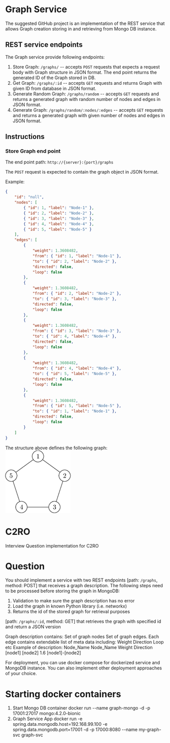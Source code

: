 # Graph Service
The suggested GitHub project is an implementation of the REST service
that allows Graph creation storing in and retrieving from Mongo DB instance.

## REST service endpoints
The Graph service provide following endpoints:
1. Store Graph: `/graphs/` -- accepts `POST` requests that expects a request body 
with Graph structure in JSON format. The end point returns the generated ID 
of the Graph stored in DB.
2. Get Graph: `/graphs/:id` -- accepts `GET` requests and returns Graph with given ID from
database in JSON format.
3. Generate Random Graph: `/graphs/random` -- accepts `GET` requests and returns a generated graph
with random number of nodes and edges in JSON format. 
4. Generate Graph: `/graphs/random/:nodes/:edges` -- accepts `GET` requests and returns 
a generated graph with given number of nodes and edges in JSON format.

## Instructions
### Store Graph end point
The end point path: `http://{server}:{port}/graphs`

The `POST` request is expected to contain the graph object in JSON format.

Example:
```json
{
    "id": "null",
    "nodes": [
        { "id": 1, "label": "Node-1" },
        { "id": 2, "label": "Node-2" },
        { "id": 3, "label": "Node-3" },
        { "id": 4, "label": "Node-4" },
        { "id": 5, "label": "Node-5" }
    ],
    "edges": [
        {
            "weight": 1.3608482,
            "from": { "id": 1, "label": "Node-1" },
            "to": { "id": 2, "label": "Node-2" },
            "directed": false,
            "loop": false
        },
        {
            "weight": 1.3608482,
            "from": { "id": 2, "label": "Node-2" },
            "to": { "id": 3, "label": "Node-3" },
            "directed": false,
            "loop": false
        },
        {
            "weight": 1.3608482,
            "from": { "id": 3, "label": "Node-3" },
            "to": { "id": 4, "label": "Node-4" },
            "directed": false,
            "loop": false
        },
        {
            "weight": 1.3608482,
            "from": { "id": 4, "label": "Node-4" },
            "to": { "id": 5, "label": "Node-5" },
            "directed": false,
            "loop": false
        },
        {
            "weight": 1.3608482,
            "from": { "id": 5, "label": "Node-5" },
            "to": { "id": 1, "label": "Node-1" },
            "directed": false,
            "loop": false
        }
    ]
}
```
The structure above defines the following graph:
![alt text](https://github.com/igor-urdenko/c2ro/blob/master/graph-svc/images/5-nodes.png "5 nodes graph")

# C2RO
Interview Question implementation for C2RO

# Question
You should implement a service with two REST endpoints
[path: `/graphs`, method: POST] that receives a graph description.
The following steps need to be processed before storing the graph in MongoDB:
1. Validation to make sure the graph description has no error
2. Load the graph in known Python library (i.e. networkx)
3. Returns the id of the stored graph for retrieval purposes

[path: `/graphs/:id`, method: GET] that retrieves the graph with specified id and return a JSON version

Graph description contains:
Set of graph nodes
Set of graph edges.
  Each edge contains extendable list of meta data including:
    Weight
    Direction
    Loop
    etc
Example of description:
    Node_Name Node_Name Weight Direction
    [node1]   [node2]   1.6    [node1]-[node2]


For deployment, you can use docker compose for dockerized service and MongoDB instance. You can also implement other deployment approaches of your choice.



# Starting docker containers
1. Start Mongo DB container
  docker run --name graph-mongo -d -p 17001:27017 mongo:4.2.0-bionic
2. Graph Service App
  docker run -e spring.data.mongodb.host=192.168.99.100 -e spring.data.mongodb.port=17001 -d -p 17000:8080 --name my-graph-svc graph-svc

